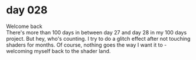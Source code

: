 # day 028
Welcome back<br>
There's more than 100 days in between day 27 and day 28 in my 100 days project. But hey, who's counting. I try to do a glitch effect after not touching shaders for months. Of course, nothing goes the way I want it to - welcoming myself back to the shader land. 